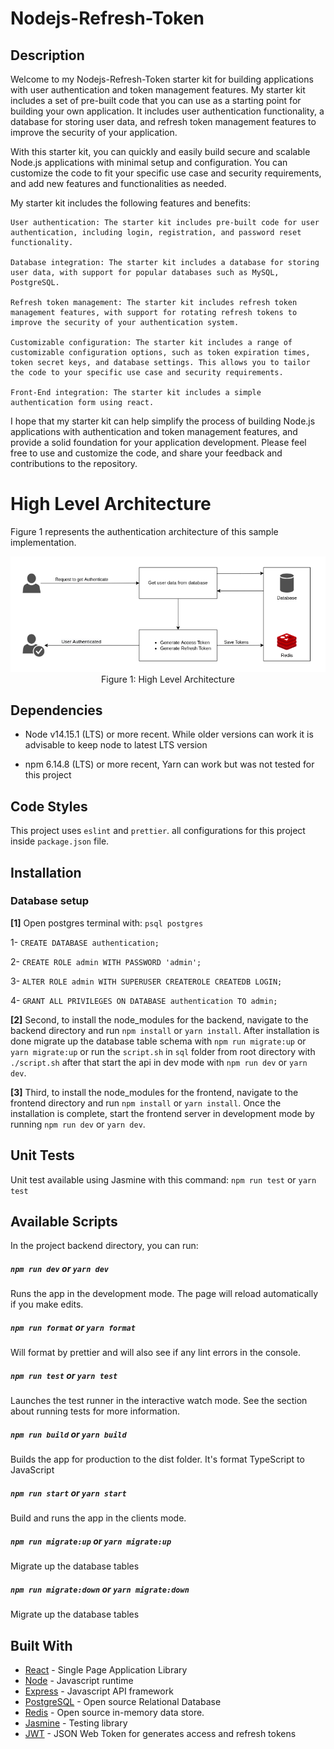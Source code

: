 # Nodejs-Refresh-Token

## Description

Welcome to my Nodejs-Refresh-Token starter kit for building applications with user authentication and token management features. My starter kit includes a set of pre-built code that you can use as a starting point for building your own application. It includes user authentication functionality, a database for storing user data, and refresh token management features to improve the security of your application.

With this starter kit, you can quickly and easily build secure and scalable Node.js applications with minimal setup and configuration. You can customize the code to fit your specific use case and security requirements, and add new features and functionalities as needed.

My starter kit includes the following features and benefits:

    User authentication: The starter kit includes pre-built code for user authentication, including login, registration, and password reset functionality.

    Database integration: The starter kit includes a database for storing user data, with support for popular databases such as MySQL, PostgreSQL.

    Refresh token management: The starter kit includes refresh token management features, with support for rotating refresh tokens to improve the security of your authentication system.

    Customizable configuration: The starter kit includes a range of customizable configuration options, such as token expiration times, token secret keys, and database settings. This allows you to tailor the code to your specific use case and security requirements.

    Front-End integration: The starter kit includes a simple authentication form using react.

I hope that my starter kit can help simplify the process of building Node.js applications with authentication and token management features, and provide a solid foundation for your application development. Please feel free to use and customize the code, and share your feedback and contributions to the repository.

# High Level Architecture

Figure 1 represents the authentication architecture of this sample implementation.

<p align="center">
<img src="documents/authenticate.png" alt="Architecture Overview"/>
<span>Figure 1: High Level Architecture</span>
</p>

## Dependencies

- Node v14.15.1 (LTS) or more recent. While older versions can work it is advisable to keep node to latest LTS version

- npm 6.14.8 (LTS) or more recent, Yarn can work but was not tested for this project

## Code Styles

This project uses `eslint` and `prettier`. all configurations for this project inside `package.json` file.

## Installation

### Database setup

**[1]** Open postgres terminal with: `psql postgres`

1- `CREATE DATABASE authentication;`

2- `CREATE ROLE admin WITH PASSWORD 'admin';`

3- `ALTER ROLE admin WITH SUPERUSER CREATEROLE CREATEDB LOGIN;`

4- `GRANT ALL PRIVILEGES ON DATABASE authentication TO admin;`

**[2]** Second, to install the node_modules for the backend, navigate to the backend directory and run `npm install` or `yarn install`. After installation is done
migrate up the database table schema with `npm run migrate:up` or `yarn migrate:up`
or run the `script.sh` in `sql` folder from root directory with `./script.sh`
after that start the api in dev mode with `npm run dev` or `yarn dev`.

**[3]** Third, to install the node_modules for the frontend, navigate to the frontend directory and run `npm install` or `yarn install`. Once the installation is complete, start the frontend server in development mode by running `npm run dev` or `yarn dev`.

## Unit Tests

Unit test available using Jasmine with this command: `npm run test` or `yarn test`

## Available Scripts

In the project backend directory, you can run:

##### `npm run dev` or `yarn dev`

Runs the app in the development mode.
The page will reload automatically if you make edits.

##### `npm run format` or `yarn format`

Will format by prettier and will also see if any lint errors in the console.

##### `npm run test` or `yarn test`

Launches the test runner in the interactive watch mode.
See the section about running tests for more information.

##### `npm run build` or `yarn build`

Builds the app for production to the dist folder.
It's format TypeScript to JavaScript

##### `npm run start` or `yarn start`

Build and runs the app in the clients mode.

##### `npm run migrate:up` or `yarn migrate:up`

Migrate up the database tables

##### `npm run migrate:down` or `yarn migrate:down`

Migrate up the database tables

## Built With

- [React](https://reactjs.org/) - Single Page Application Library
- [Node](https://nodejs.org) - Javascript runtime
- [Express](https://expressjs.com/) - Javascript API framework
- [PostgreSQL](https://www.postgresql.org/) - Open source Relational Database
- [Redis](https://redis.io/) - Open source in-memory data store.
- [Jasmine](https://jasmine.github.io/) - Testing library
- [JWT](https://jwt.io/) - JSON Web Token for generates access and refresh tokens
